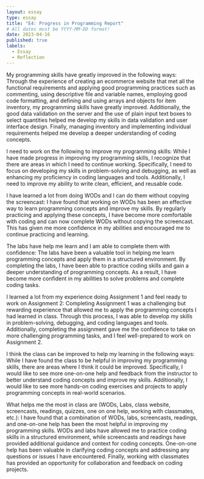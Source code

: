 ```yaml
---
layout: essay
type: essay
title: "E4: Progress in Programming Report"
# All dates must be YYYY-MM-DD format!
date: 2023-04-16
published: true
labels:
  - Essay 
  - Reflection
---
```


My programming skills have greatly improved in the following ways: Through the experience of creating an ecommerce website that met all the functional requirements and applying good programming practices such as commenting, using descriptive file and variable names, employing good code formatting, and defining and using arrays and objects for item inventory, my programming skills have greatly improved. Additionally, the good data validation on the server and the use of plain input text boxes to select quantities helped me develop my skills in data validation and user interface design. Finally, managing inventory and implementing individual requirements helped me develop a deeper understanding of coding concepts.

I need to work on the following to improve my programming skills: While I have made progress in improving my programming skills, I recognize that there are areas in which I need to continue working. Specifically, I need to focus on developing my skills in problem-solving and debugging, as well as enhancing my proficiency in coding languages and tools. Additionally, I need to improve my ability to write clean, efficient, and reusable code.

I have learned a lot from doing WODs and I can do them without copying the screencast: I have found that working on WODs has been an effective way to learn programming concepts and improve my skills. By regularly practicing and applying these concepts, I have become more comfortable with coding and can now complete WODs without copying the screencast. This has given me more confidence in my abilities and encouraged me to continue practicing and learning.

The labs have help me learn and I am able to complete them with confidence: The labs have been a valuable tool in helping me learn programming concepts and apply them in a structured environment. By completing the labs, I have been able to practice coding skills and gain a deeper understanding of programming concepts. As a result, I have become more confident in my abilities to solve problems and complete coding tasks.

I learned a lot from my experience doing Assignment 1 and feel ready to work on Assignment 2: Completing Assignment 1 was a challenging but rewarding experience that allowed me to apply the programming concepts I had learned in class. Through this process, I was able to develop my skills in problem-solving, debugging, and coding languages and tools. Additionally, completing the assignment gave me the confidence to take on more challenging programming tasks, and I feel well-prepared to work on Assignment 2.

I think the class can be improved to help my learning in the following ways: While I have found the class to be helpful in improving my programming skills, there are areas where I think it could be improved. Specifically, I would like to see more one-on-one help and feedback from the instructor to better understand coding concepts and improve my skills. Additionally, I would like to see more hands-on coding exercises and projects to apply programming concepts in real-world scenarios.

What helps me the most in class are (WODs, Labs, class website, screencasts, readings, quizzes, one on one help, working with classmates, etc.): I have found that a combination of WODs, labs, screencasts, readings, and one-on-one help has been the most helpful in improving my programming skills. WODs and labs have allowed me to practice coding skills in a structured environment, while screencasts and readings have provided additional guidance and context for coding concepts. One-on-one help has been valuable in clarifying coding concepts and addressing any questions or issues I have encountered. Finally, working with classmates has provided an opportunity for collaboration and feedback on coding projects.

